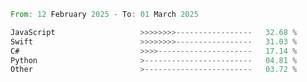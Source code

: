 <!--START_SECTION:Languages-->

```rust
From: 12 February 2025 - To: 01 March 2025

JavaScript                   >>>>>>>>-----------------   32.68 %
Swift                        >>>>>>>>-----------------   31.03 %
C#                           >>>>---------------------   17.14 %
Python                       >------------------------   04.81 %
Other                        >------------------------   03.72 %
```

<!--END_SECTION:Languages-->
